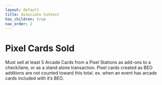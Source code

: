 ```yaml
---
layout: default
title: Associate Contest
has_children: true
nav_order: 2
---
```





# Pixel Cards Sold

Must sell at least 5 Arcade Cards from a Pixel Stations as add-ons to a check/lane, or as a stand alone transaction. Pixel cards created as BEO additions are not counted toward this total. ex. when an event has arcade cards included with it’s BEO.